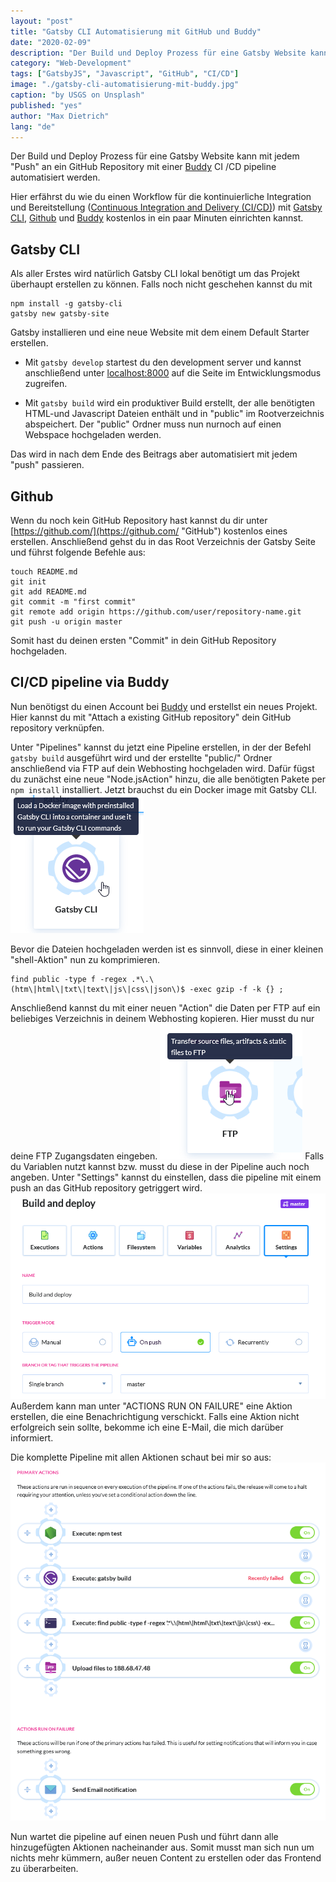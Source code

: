 ```yaml
---
layout: "post"
title: "Gatsby CLI Automatisierung mit GitHub und Buddy"
date: "2020-02-09"
description: "Der Build und Deploy Prozess für eine Gatsby Website kann mit jedem Push an ein GitHub Repository mit einer Buddy CI /CD pipeline automatisiert werden."
category: "Web-Development"
tags: ["GatsbyJS", "Javascript", "GitHub", "CI/CD"]
image: "./gatsby-cli-automatisierung-mit-buddy.jpg"
caption: "by USGS on Unsplash"
published: "yes"
author: "Max Dietrich"
lang: "de"
---
```


Der Build und Deploy Prozess für eine Gatsby Website kann mit jedem "Push" an ein GitHub Repository mit einer [Buddy](https://buddy.works/ "Buddy") CI /CD pipeline automatisiert werden. 

Hier erfährst du wie du einen Workflow für die kontinuierliche Integration und Bereitstellung ([Continuous Integration and Delivery (CI/CD)](https://de.wikipedia.org/wiki/Kontinuierliche_Integration "Continuous Integration and Delivery (CI/CD)")) mit [Gatsby CLI](https://www.gatsbyjs.org/ "Gatsby CLI"), [Github](https://github.com/ "Github") und [Buddy](https://buddy.works/ "Buddy") kostenlos in ein paar Minuten einrichten kannst.

## Gatsby CLI
Als aller Erstes wird natürlich Gatsby CLI lokal benötigt um das Projekt überhaupt erstellen zu können. Falls noch nicht geschehen kannst du mit
```shell
npm install -g gatsby-cli
gatsby new gatsby-site
```
Gatsby installieren und eine neue Website mit dem einem Default Starter erstellen.
+ Mit ```gatsby develop``` startest du den development server und kannst anschließend unter [localhost:8000](localhost:8000) auf die Seite im Entwicklungsmodus zugreifen. 

+ Mit ```gatsby build``` wird ein produktiver Build erstellt, der alle benötigten HTML-und Javascript Dateien enthält und in "public" im Rootverzeichnis abspeichert. Der "public" Ordner muss nun nurnoch auf einen Webspace hochgeladen werden.

Das wird in nach dem Ende des Beitrags aber automatisiert mit jedem "push" passieren.

## Github

Wenn du noch kein GitHub Repository hast kannst du dir unter [https://github.com/](https://github.com/ "GitHub") kostenlos eines erstellen.
Anschließend gehst du in das Root Verzeichnis der Gatsby Seite und führst folgende Befehle aus:
```shell
touch README.md
git init
git add README.md
git commit -m "first commit"
git remote add origin https://github.com/user/repository-name.git
git push -u origin master
```
Somit hast du deinen ersten "Commit" in dein GitHub Repository hochgeladen.

## CI/CD pipeline via Buddy

Nun benötigst du einen Account bei [Buddy](https://buddy.works/ "Buddy") und erstellst ein neues Projekt.
Hier kannst du mit "Attach a existing GitHub repository" dein GitHub repository verknüpfen.

Unter "Pipelines" kannst du jetzt eine Pipeline erstellen, in der der Befehl `gatsby build` ausgeführt wird und der erstellte "public/" Ordner anschließend via FTP auf dein Webhosting hochgeladen wird.
Dafür fügst du zunächst eine neue "Node.jsAction" hinzu, die alle benötigten Pakete per `npm install` installiert.
Jetzt brauchst du ein Docker image mit Gatsby CLI.
![Gatsby Docker image laden](buddy_add_gatsby.png)

Bevor die Dateien hochgeladen werden ist es sinnvoll, diese in einer kleinen "shell-Aktion" nun zu komprimieren.
```shell
find public -type f -regex .*\.\(htm\|html\|txt\|text\|js\|css\|json\)$ -exec gzip -f -k {} ;
```
Anschließend kannst du mit einer neuen "Action" die Daten per FTP auf ein beliebiges Verzeichnis in deinem Webhosting kopieren.
Hier musst du nur deine FTP Zugangsdaten eingeben.
![Dateitransfer per FTP](buddy_ftp.png)
Falls du Variablen nutzt kannst bzw. musst du diese in der Pipeline auch noch angeben.
Unter "Settings" kannst du einstellen, dass die pipeline mit einem push an das GitHub repository getriggert wird.
![Buddy Settings](buddy_settings.png)
Außerdem kann man unter "ACTIONS RUN ON FAILURE" eine Aktion erstellen, die eine Benachrichtigung verschickt.
Falls eine Aktion nicht erfolgreich sein sollte, bekomme ich eine E-Mail, die mich darüber informiert.

Die komplette Pipeline mit allen Aktionen schaut bei mir so aus:
![Buddy Pipeline Übersicht](buddy_pipeline_overview.png)

Nun wartet die pipeline auf einen neuen Push und führt dann alle hinzugefügten Aktionen nacheinander aus.
Somit musst man sich nun um nichts mehr kümmern, außer neuen Content zu erstellen oder das Frontend zu überarbeiten.